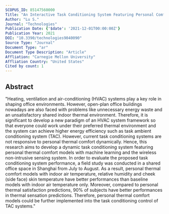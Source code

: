 ```yaml
---
SCOPUS_ID: 85147560000
Title: "An Interactive Task Conditioning System Featuring Personal Comfort Models and Non-Intrusive Sensing Techniques: A Field Study in Shanghai"
Author: "Lu S."
Journal: "Technologies"
Publication Date: {'$date': '2021-12-01T00:00:00Z'}
Publication Year: 2021
DOI: "10.3390/technologies9040090"
Source Type: "Journal"
Document Type: "ar"
Document Type Description: "Article"
Affliation: "Carnegie Mellon University"
Affliation Country: "United States"
Cited by count: 1
---
```


## Abstract
"Heating, ventilation and air-conditioning (HVAC) systems play a key role in shaping office environments. However, open-plan office buildings nowadays are also faced with problems like unnecessary energy waste and an unsatisfactory shared indoor thermal environment. Therefore, it is significant to develop a new paradigm of an HVAC system framework so that everyone could work under their preferred thermal environment and the system can achieve higher energy efficiency such as task ambient conditioning system (TAC). However, current task conditioning systems are not responsive to personal thermal comfort dynamically. Hence, this research aims to develop a dynamic task conditioning system featuring personal thermal comfort models with machine learning and the wireless non-intrusive sensing system. In order to evaluate the proposed task conditioning system performance, a field study was conducted in a shared office space in Shanghai from July to August. As a result, personal thermal comfort models with indoor air temperature, relative humidity and cheek (side face) skin temperature have better performances than baseline models with indoor air temperature only. Moreover, compared to personal thermal satisfaction predictions, 90% of subjects have better performances in thermal sensation predictions. Therefore, personal thermal comfort models could be further implemented into the task conditioning control of TAC systems."
